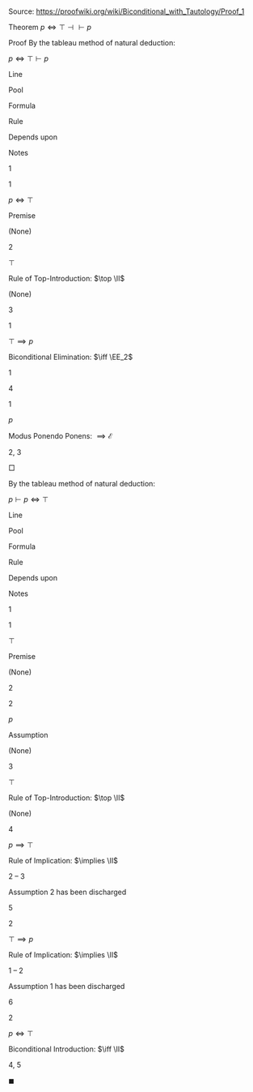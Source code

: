 # 

Source: https://proofwiki.org/wiki/Biconditional_with_Tautology/Proof_1

Theorem
$p \iff \top \dashv \vdash p$


Proof
By the tableau method of natural deduction:


$p \iff \top \vdash p$


Line


Pool

Formula

Rule

Depends upon

Notes


1


1

$p \iff \top$

Premise

(None)




2




$\top$

Rule of Top-Introduction: $\top \II$

(None)




3


1

$\top \implies p$

Biconditional Elimination: $\iff \EE_2$

1




4


1

$p$

Modus Ponendo Ponens: $\implies \mathcal E$

2, 3



$\Box$

By the tableau method of natural deduction:


$p \vdash p \iff \top$


Line


Pool

Formula

Rule

Depends upon

Notes


1


1

$\top$

Premise

(None)




2


2

$p$

Assumption

(None)




3




$\top$

Rule of Top-Introduction: $\top \II$

(None)




4




$p \implies \top$

Rule of Implication: $\implies \II$

2 – 3

Assumption 2 has been discharged


5


2

$\top \implies p$

Rule of Implication: $\implies \II$

1 – 2

Assumption 1 has been discharged


6


2

$p \iff \top$

Biconditional Introduction: $\iff \II$

4, 5



$\blacksquare$





